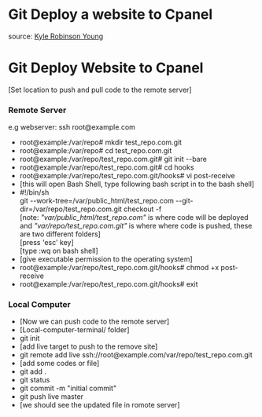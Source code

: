 
<h1>Git Deploy a website to Cpanel</h1>

<p>source: <a href="https://youtu.be/9qIK8ZC9BnU" target="_blank">Kyle Robinson Young</a></p>



<h1>Git Deploy Website to Cpanel</h1>
<p>[Set location to push and pull code to the remote server]</p>
<h3>Remote Server</h3>
<p>e.g webserver: ssh root@example.com</p>
<ul>
  <li>root@example:/var/repo# mkdir test_repo.com.git</li>
  <li>root@example:/var/repo# cd test_repo.com.git</li>
  <li>root@example:/var/repo/test_repo.com.git# git init --bare</li>
  <li>root@example:/var/repo/test_repo.com.git# cd hooks</li>
  <li>root@example:/var/repo/test_repo.com.git/hooks# vi post-receive</li>
  <li>[this will open Bash Shell, type following bash script in to the bash shell]</li>
  <li>#!/bin/sh<br />
    git --work-tree=/var/public_html/test_repo.com --git-dir=/var/repo/test_repo.com.git checkout -f
    <br /> [note: <i>"var/public_html/test_repo.com"</i> is where code will be deployed and <i>"var/repo/test_repo.com.git"</i> is where where code is pushed, these are two different folders]
    <br />[press 'esc' key]
    <br />[type :wq on bash shell]
  </li>
  <li>[give executable permission to the operating system]</li>
  <li>root@example:/var/repo/test_repo.com.git/hooks# chmod +x post-receive</li>
  <li>root@example:/var/repo/test_repo.com.git/hooks# exit</li>
</ul>

  <h3>Local Computer</h3>
 <ul>
  <li>[Now we can push code to the remote server]</li>
  <li>[Local-computer-terminal/ folder]</li>
  <li>git init</li>
  <li>[add live target to push to the remove site]</li>
  <li>git remote add live ssh://root@example.com/var/repo/test_repo.com.git</li>
  <li>[add some codes or file]</li>
  <li>git add .</li>
  <li>git status</li>
  <li>git commit -m "initial commit"</li>
  <li>git push live master</li>
  <li>[we should see the updated file in romote server]</li>   
  </ul>
